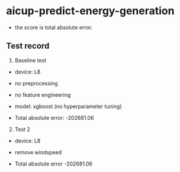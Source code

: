 # aicup-predict-energy-generation

- the score is total absolute error.

## Test record

1. Baseline test

- device: L8
- no preprocessing
- no feature engineering
- model: xgboost (no hyperparameter tuning)

- Total absolute error: -202681.06

2. Test 2

- device: L8
- remove windspeed

- Total absolute error -202681.06
